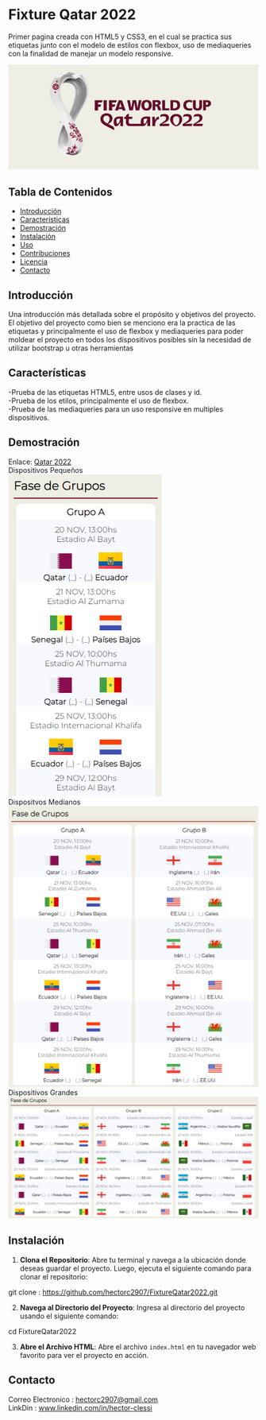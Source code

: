 # Fixture Qatar 2022

Primer pagina creada con HTML5 y CSS3, en el cual se practica sus etiquetas junto con el modelo de estilos con flexbox, uso de mediaqueries con la finalidad de manejar un modelo responsive.

![](https://github.com/hectorc2907/FixtureQatar2022/blob/lastDetails/img/logoReadme.PNG)

## Tabla de Contenidos

- [Introducción](#introducción)
- [Características](#características)
- [Demostración](#demostración)
- [Instalación](#instalación)
- [Uso](#uso)
- [Contribuciones](#contribuciones)
- [Licencia](#licencia)
- [Contacto](#contacto)

## Introducción

Una introducción más detallada sobre el propósito y objetivos del proyecto.
El objetivo del proyecto como bien se menciono era la practica de las etiquetas y principalmente el uso de flexbox y mediaqueries para poder moldear el proyecto en todos los dispositivos posibles sin la necesidad de utilizar bootstrap u otras herramientas

## Características

-Prueba de las etiquetas HTML5, entre usos de clases y id.  
-Prueba de los etilos, principalmente el uso de flexbox.  
-Prueba de las mediaqueries para un uso responsive en multiples dispositivos.  

## Demostración

Enlace:
[Qatar 2022](https://fixture2022hac.netlify.app/)  
Dispositivos Pequeños  
![Dispositivos Pequeños](https://github.com/hectorc2907/FixtureQatar2022/blob/lastDetails/img/capturas/Small.PNG)  
Dispositvos Medianos  
![Dispositivos Medianos](https://github.com/hectorc2907/FixtureQatar2022/blob/lastDetails/img/capturas/Medium.PNG)  
Dispositivos Grandes  
![Dispositivos Grandes](https://github.com/hectorc2907/FixtureQatar2022/blob/lastDetails/img/capturas/Large.PNG)  

## Instalación

1. **Clona el Repositorio**: Abre tu terminal y navega a la ubicación donde deseas guardar el proyecto. Luego, ejecuta el siguiente comando para clonar el repositorio:
    
git clone : https://github.com/hectorc2907/FixtureQatar2022.git
    
2. **Navega al Directorio del Proyecto**: Ingresa al directorio del proyecto usando el siguiente comando:
    
cd FixtureQatar2022
    
3. **Abre el Archivo HTML**: Abre el archivo `index.html` en tu navegador web favorito para ver el proyecto en acción.

## Contacto

Correo Electronico : hectorc2907@gmail.com    
LinkDin : www.linkedin.com/in/hector-clessi